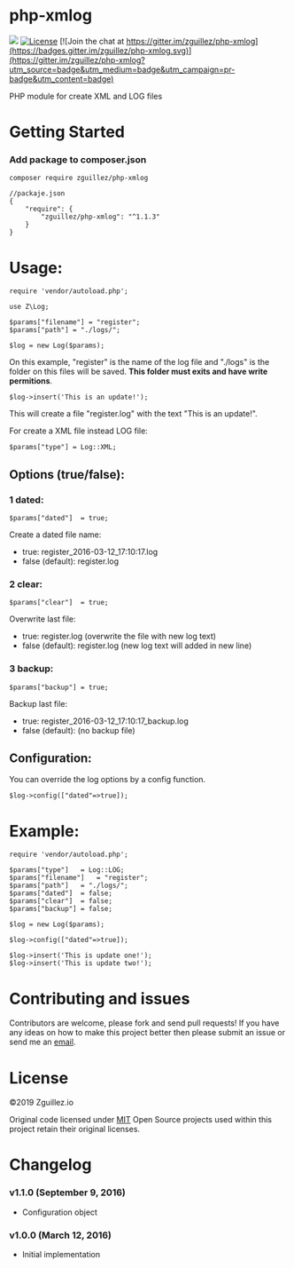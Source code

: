 # php-xmlog

![](https://reposs.herokuapp.com/?path=zguillez/php-xmlog)
[![License](http://img.shields.io/:license-mit-blue.svg)](http://doge.mit-license.org)
[![Join the chat at https://gitter.im/zguillez/php-xmlog](https://badges.gitter.im/zguillez/php-xmlog.svg)](https://gitter.im/zguillez/php-xmlog?utm_source=badge&utm_medium=badge&utm_campaign=pr-badge&utm_content=badge)

PHP module for create XML and LOG files


# Getting Started

### Add package to composer.json

`composer require zguillez/php-xmlog`

	//packaje.json
	{
        "require": {
            "zguillez/php-xmlog": "^1.1.3"
        }
    }

# Usage:

	require 'vendor/autoload.php';

    use Z\Log;

    $params["filename"] = "register";
	$params["path"] = "./logs/";

    $log = new Log($params);

On this example, "register" is the name of the log file and "./logs" is the folder on this files will be saved. **This folder must exits and have write permitions**.

	$log->insert('This is an update!');

This will create a file "register.log" with the text "This is an update!".

For create a XML file instead LOG file:

	$params["type"] = Log::XML;

## Options (true/false):

### 1 dated:

	$params["dated"]  = true;

Create a dated file name:

* true: register_2016-03-12_17:10:17.log
* false (default): register.log

### 2 clear:

	$params["clear"]  = true;

Overwrite last file:

* true: register.log (overwrite the file with new log text)
* false (default): register.log (new log text will added in new line)

### 3 backup:

	$params["backup"] = true;

Backup last file:

* true: register_2016-03-12_17:10:17_backup.log
* false (default): (no backup file)

## Configuration:

You can override the log options by a config function.

	$log->config(["dated"=>true]);

# Example:

	require 'vendor/autoload.php';

	$params["type"]   = Log::LOG;
	$params["filename"]   = "register";
	$params["path"]   = "./logs/";
	$params["dated"]  = false;
	$params["clear"]  = false;
	$params["backup"] = false;

	$log = new Log($params);

	$log->config(["dated"=>true]);

	$log->insert('This is update one!');
	$log->insert('This is update two!');


# Contributing and issues

Contributors are welcome, please fork and send pull requests! If you have any ideas on how to make this project better then please submit an issue or send me an [email](mailto:mail@zguillez.io).

# License

©2019 Zguillez.io

Original code licensed under [MIT](https://en.wikipedia.org/wiki/MIT_License) Open Source projects used within this project retain their original licenses.

# Changelog

### v1.1.0 (September 9, 2016)

* Configuration object

### v1.0.0 (March 12, 2016)

* Initial implementation
